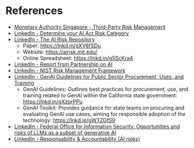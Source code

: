 # References

- [Monetary Authority Singapore - Third-Party Risk Management](https://www.mas.gov.sg/regulation/third-party-risk-management)
- [LinkedIn - Determine your AI Act Risk Category](https://www.linkedin.com/posts/tea-musta%C4%87-44025b169_aiactseries-activity-7274363614445084672-yXUO?utm_source=share&utm_medium=member_desktop)
- [LinkedIn - The AI Risk Repository](https://www.linkedin.com/posts/katharina-koerner-privacyengineering_mit-risk-repository-activity-7229963345980706818-SsHs?utm_source=share&utm_medium=member_desktop)
  - Paper: https://lnkd.in/gXV6fSDu
  - Website: https://airisk.mit.edu/
  - Online Spreadsheet: https://lnkd.in/g5ScKra4
- [LinkedIn - Report from Partnership on AI](https://www.linkedin.com/posts/kevin-klyman_how-can-we-mitigate-risks-associated-with-activity-7226249722452131840-0put?utm_source=share&utm_medium=member_desktop)
- [LinkedIn - NIST Risk Management Framework](https://www.linkedin.com/posts/katharina-koerner-privacyengineering_nist-guidance-on-generative-ai-risk-management-activity-7190945607396515840-Xv5x?utm_source=share&utm_medium=member_desktop)
- [LinkedIn - GenAI Guidelines for Public Sector Procurement, Uses, and Training](https://www.linkedin.com/posts/katharina-koerner-privacyengineering_genai-risk-airiskassessment-activity-7189096736739549184-SwZ_?utm_source=share&utm_medium=member_desktop)
  - GenAI Guidelines: Outlines best practices for procurement, use, and training related to GenAI within the California state government: https://lnkd.in/gXzqrPPu
  - GenAI Toolkit: Provides guidance for state teams on procuring and evaluating GenAI use cases, aiming for responsible adoption of the technology: https://lnkd.in/gWTZGfS9
- [LinkedIn - Federal Office for Information Security: Opportunities and risks of LLMs as a subset of generative AI](https://www.linkedin.com/posts/andreslehtmets_generative-ai-models-opportunities-and-activity-7184958015970701312-UdWf?utm_source=share&utm_medium=member_desktop)
- [LinkedIn - Responsability & Accountability (AI roles) ](https://www.linkedin.com/posts/katharina-koerner-privacyengineering_this-responsibility-matrix-is-from-the-excellent-activity-7275620677016023040-Zesb/?utm_source=share&utm_medium=member_ios)

